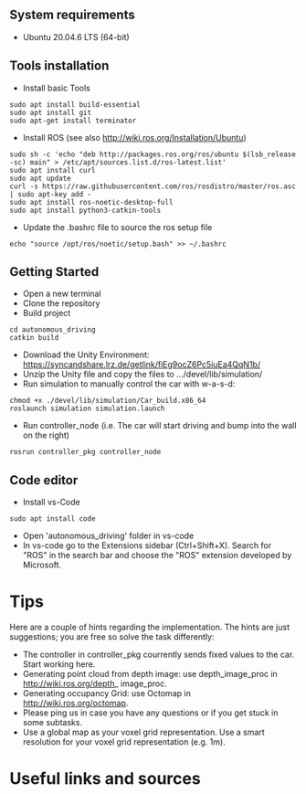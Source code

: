## System requirements
- Ubuntu 20.04.6 LTS (64-bit)

## Tools installation
- Install basic Tools
```
sudo apt install build-essential
sudo apt install git
sudo apt-get install terminator
```
- Install ROS (see also http://wiki.ros.org/Installation/Ubuntu)
```
sudo sh -c 'echo "deb http://packages.ros.org/ros/ubuntu $(lsb_release -sc) main" > /etc/apt/sources.list.d/ros-latest.list'
sudo apt install curl
sudo apt update
curl -s https://raw.githubusercontent.com/ros/rosdistro/master/ros.asc | sudo apt-key add -
sudo apt install ros-noetic-desktop-full
sudo apt install python3-catkin-tools
```
- Update the .bashrc file to source the ros setup file
```
echo "source /opt/ros/noetic/setup.bash" >> ~/.bashrc
```

## Getting Started
- Open a new terminal
- Clone the repository
- Build project
```
cd autonomous_driving
catkin build
```
- Download the Unity Environment: https://syncandshare.lrz.de/getlink/fiEg9ocZ6Pc5iuEa4QqN1b/
- Unzip the Unity file and copy the files to .../devel/lib/simulation/
- Run simulation to manually control the car with w-a-s-d:
```
chmod +x ./devel/lib/simulation/Car_build.x86_64
roslaunch simulation simulation.launch
```
- Run controller_node (i.e. The car will start driving and bump into the wall on the right) 
```
rosrun controller_pkg controller_node
```

## Code editor 
- Install vs-Code
```
sudo apt install code
```
- Open 'autonomous_driving' folder in vs-code
- In vs-code go to the Extensions sidebar (Ctrl+Shift+X). Search for "ROS" in the search bar and choose the "ROS" extension developed by Microsoft.

# Tips

Here are a couple of hints regarding the implementation. The hints are just suggestions; you are free so solve the task differently:
- The controller in controller_pkg courrently sends fixed values to the car. Start working here.
- Generating point cloud from depth image: use depth_image_proc in http://wiki.ros.org/depth_
image_proc.
- Generating occupancy Grid: use Octomap in http://wiki.ros.org/octomap.
- Please ping us in case you have any questions or if you get stuck in some subtasks.
- Use a global map as your voxel grid representation. Use a smart resolution for your voxel grid representation (e.g. 1m).



# Useful links and sources
